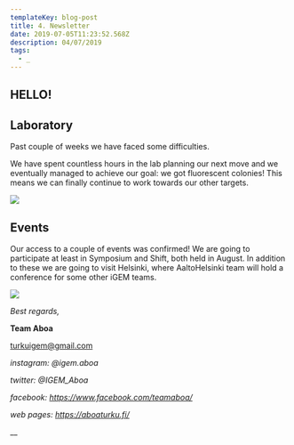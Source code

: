 ```yaml
---
templateKey: blog-post
title: 4. Newsletter
date: 2019-07-05T11:23:52.568Z
description: 04/07/2019
tags:
  - _
---
```

## HELLO!

## **Laboratory**

Past couple of weeks we have faced some difficulties.

We have spent countless hours in the lab planning our next move and we eventually managed to achieve our goal: we got fluorescent colonies! This means we can finally continue to work towards our other targets. 

![](/img/lab3.jpg)

## **Events**

Our access to a couple of events was confirmed! We are going to participate at least in Symposium and Shift, both held in August. In addition to these we are going to visit Helsinki, where AaltoHelsinki team will hold a conference for some other iGEM teams.

![](/img/img-20190704-wa0009_2.jpg)

_Best regards,_

**Team Aboa**

turkuigem@gmail.com

_instagram: @igem.aboa_

_twitter: @IGEM_Aboa_

_facebook: https://www.facebook.com/teamaboa/_

_web pages: https://aboaturku.fi/_

__
